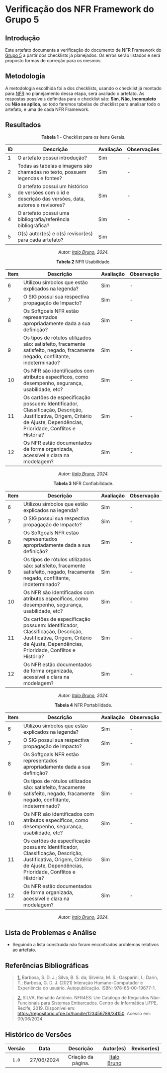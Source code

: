 # Verificação dos NFR Framework do Grupo 5

## Introdução

Este artefato documenta a verificação do documento de NFR Framework do [Grupo 5](https://requisitos-de-software.github.io/2024.1-Sinesp_Cidadao/Modelagem/Agil/NFR/) a partir dos checklists já planejados. Os erros serão listados e será proposto formas de correção para os mesmos.


## Metodologia

A metodologia escolhida foi a dos checklists, usando o checklist já montado para [NFR]() no planejamento dessa etapa, será avaliado o artefato. As respostas possíveis definidas para o checklist são:
**Sim**, **Não**, **Incompleto** ou **Não se aplica**, ao todo faremos tabelas de checklist para analisar todo o artefato, e uma de cada NFR Framework.

## Resultados

<center>

**Tabela 1** - Checklist para os Itens Gerais.

| ID  | Descrição| Avaliação | Observações |
| --- | ----------- | ----------- | ----- |
| 1   | O artefato possui introdução?| Sim | - |
| 2   | Todas as tabelas e imagens são chamadas no texto, possuem legendas e fontes?| Sim| - |
| 3   | O artefato possui um histórico de versões com o id e descrição das versões, data, autores e revisores? | Sim | - |
| 4   | O artefato possui uma bibliografia/referência bibliográfica? | Sim | - |
| 5   | O(s) autor(es) e o(s) revisor(es) para cada artefato? | Sim |


_Autor: [Italo Bruno](https://github.com/Italobrunom), 2024._

</center>

<font><p style="text-align: center">**Tabela 2**  NFR Usabilidade.</p></font>

<center>

| Item   | Descrição     | Avaliação | Observação |
| ----- | --------- | ---------  | ---------- |
| 6 |Utilizou símbolos que estão explicados  na legenda? | Sim | - |
| 7 |O SIG possui sua respectiva propagação de Impacto?| Sim | - |
| 8 |Os Softgoals NFR estão representados apropriadamente dada a sua definição?| Sim | - |
| 9 |Os tipos de rótulos utilizados são: satisfeito, fracamente satisfeito, negado, fracamente negado, conflitante, indeterminado?| Sim | - |
| 10 |Os NFR são identificados com atributos específicos, como desempenho, segurança, usabilidade, etc?| Sim | - |
| 11 |Os cartões de especificação possuem: Identificador, Classificação, Descrição, Justificativa, Origem, Critério de Ajuste, Dependências, Prioridade, Conflitos e História?| Sim | - |
| 12 |Os NFR estão documentados de forma organizada, acessível e clara na modelagem?| Sim | - |

_Autor: [Italo Bruno](https://github.com/Italobrunom), 2024._

</center>

</center>

<font><p style="text-align: center">**Tabela 3**  NFR Confiabilidade.</p></font>

<center>

| Item   | Descrição     | Avaliação | Observação |
| ----- | --------- | ---------  | ---------- |
| 6 |Utilizou símbolos que estão explicados  na legenda?| Sim | - |
| 7 |O SIG possui sua respectiva propagação de Impacto?| Sim | - |
| 8 |Os Softgoals NFR estão representados apropriadamente dada a sua definição?| Sim | - |
| 9 |Os tipos de rótulos utilizados são: satisfeito, fracamente satisfeito, negado, fracamente negado, conflitante, indeterminado?| Sim | - |
| 10 |Os NFR são identificados com atributos específicos, como desempenho, segurança, usabilidade, etc?| Sim | - |
| 11 |Os cartões de especificação possuem: Identificador, Classificação, Descrição, Justificativa, Origem, Critério de Ajuste, Dependências, Prioridade, Conflitos e História?| Sim | - |
| 12 |Os NFR estão documentados de forma organizada, acessível e clara na modelagem?| Sim | - |

_Autor: [Italo Bruno](https://github.com/Italobrunom), 2024._

</center>

</center>

<font><p style="text-align: center">**Tabela 4**  NFR Portabilidade.</p></font>

<center>

| Item   | Descrição     | Avaliação | Observação |
| ----- | --------- | ---------  | ---------- |
| 6 |Utilizou símbolos que estão explicados  na legenda?| Sim | - |
| 7 |O SIG possui sua respectiva propagação de Impacto?| Sim | - |
| 8 |Os Softgoals NFR estão representados apropriadamente dada a sua definição?| Sim | - |
| 9 |Os tipos de rótulos utilizados são: satisfeito, fracamente satisfeito, negado, fracamente negado, conflitante, indeterminado?| Sim | - |
| 10 |Os NFR são identificados com atributos específicos, como desempenho, segurança, usabilidade, etc?| Sim | - |
| 11 |Os cartões de especificação possuem: Identificador, Classificação, Descrição, Justificativa, Origem, Critério de Ajuste, Dependências, Prioridade, Conflitos e História?| Sim | - |
| 12 |Os NFR estão documentados de forma organizada, acessível e clara na modelagem?| Sim | - |

_Autor: [Italo Bruno](https://github.com/Italobrunom), 2024._

</center>

## Lista de Problemas e Análise 

- Seguindo a lista construída não foram encontrados problemas relativos ao artefato.

## Referências Bibliográficas

> <a id="FTF1Ref" href="#FTF1">1.</a>  Barbosa, S. D. J.; Silva, B. S. da; Silveira, M. S.; Gasparini, I.; Darin, T.; Barbosa, G. D. J. (2021)
Interação Humano-Computador e Experiência do usuário. Autopublicação. ISBN: 978-65-00-19677-1.

> <a id="FTF2Ref" href="#FTF2">2.</a> SILVA, Reinaldo Antônio. NFR4ES: Um Catálogo de Requisitos Não-Funcionais para Sistemas Embarcados. Centro de Informática UFPE, Recife, 2019. Disponível em: https://repositorio.ufpe.br/handle/123456789/34150. Acesso em: 09/06/2024.


## Histórico de Versões

| Versão | Data | Descrição | Autor(es) | Revisor(es) |
| :----: | :--: | :-------: | :-------: | :---------: |
| `1.0`  | 27/06/2024 | Criação da página. | [Italo Bruno](https://github.com/Italobrunom) |  |
